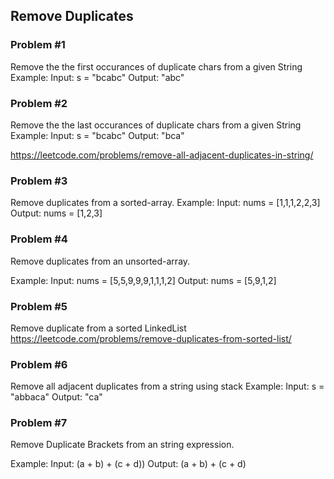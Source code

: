 ## Remove Duplicates

### Problem #1
Remove the the first occurances of duplicate chars from a given String
Example:
Input: s = "bcabc"
Output: "abc"

### Problem #2
Remove the the last occurances of duplicate chars from a given String
Example:
Input: s = "bcabc"
Output: "bca"

https://leetcode.com/problems/remove-all-adjacent-duplicates-in-string/

### Problem #3
Remove duplicates from a sorted-array.
Example:
Input: nums = [1,1,1,2,2,3]
Output: nums = [1,2,3]

### Problem #4
Remove duplicates from an unsorted-array.

Example:
Input: nums = [5,5,9,9,9,1,1,1,2]
Output: nums = [5,9,1,2]

### Problem #5
Remove duplicate from a sorted LinkedList
https://leetcode.com/problems/remove-duplicates-from-sorted-list/

### Problem #6
Remove all adjacent duplicates from a string using stack
Example:
Input: s = "abbaca"
Output: "ca"

### Problem #7
Remove Duplicate Brackets from an string expression. 

Example:
Input: (a + b) + (c + d))
Output: (a + b) + (c + d)

